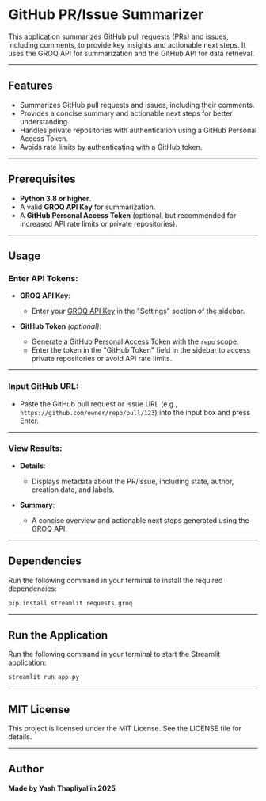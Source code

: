 # GitHub PR/Issue Summarizer

This application summarizes GitHub pull requests (PRs) and issues, including comments, to provide key insights and actionable next steps. It uses the GROQ API for summarization and the GitHub API for data retrieval.

---

## Features

- Summarizes GitHub pull requests and issues, including their comments.
- Provides a concise summary and actionable next steps for better understanding.
- Handles private repositories with authentication using a GitHub Personal Access Token.
- Avoids rate limits by authenticating with a GitHub token.

---

## Prerequisites

- **Python 3.8 or higher**.
- A valid **GROQ API Key** for summarization.
- A **GitHub Personal Access Token** (optional, but recommended for increased API rate limits or private repositories).

---

## Usage

### Enter API Tokens:

- **GROQ API Key**:
  - Enter your [GROQ API Key](https://console.groq.com/keys) in the "Settings" section of the sidebar. 

- **GitHub Token** *(optional)*:
  - Generate a [GitHub Personal Access Token](https://github.com/settings/tokens) with the `repo` scope.
  - Enter the token in the "GitHub Token" field in the sidebar to access private repositories or avoid API rate limits.

---

### Input GitHub URL:

- Paste the GitHub pull request or issue URL (e.g., `https://github.com/owner/repo/pull/123`) into the input box and press Enter.

---

### View Results:

- **Details**:
  - Displays metadata about the PR/issue, including state, author, creation date, and labels.
  
- **Summary**:
  - A concise overview and actionable next steps generated using the GROQ API.

---

## Dependencies

Run the following command in your terminal to install the required dependencies:

```bash
pip install streamlit requests groq
```

---

## Run the Application

Run the following command in your terminal to start the Streamlit application:

```bash
streamlit run app.py
```

---

## MIT License

This project is licensed under the MIT License. See the LICENSE file for details.

---

## Author

**Made by Yash Thapliyal in 2025**
